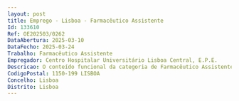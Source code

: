 ```yaml
--- 
layout: post
title: Emprego - Lisboa - Farmacêutico Assistente
Id: 133610
Ref: OE202503/0262
DataAbertura: 2025-03-10
DataFecho: 2025-03-24
Trabalho: Farmacêutico Assistente
Empregador: Centro Hospitalar Universitário Lisboa Central, E.P.E.
Descricao: O conteído funcional da categoria de Farmacêutico Assistentes   Farmácia Hospitalar, encontra se descrito no art.º 8.º do Decreto Lei n.º 108 2017 de 30vde agosto
CodigoPostal: 1150-199 LISBOA
Concelho: Lisboa
Distrito: Lisboa
--- 
```

